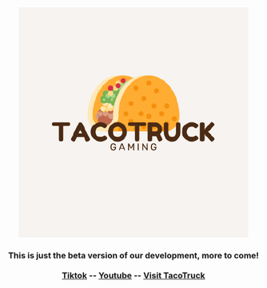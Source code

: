 <html>
<center>
  <img src="takotruk.png" alt="logo">
  <h3>
  This is just the beta version of our development, more to come!
  <br>
  <br>
  <a href="https://www.tiktok.com/@tacotruckgaming">Tiktok</a>
  <p1>--</p1>
  <a href="https://www.youtube.com/channel/UCpDWiO_eMJ8T8Dhey0Z8KJA">Youtube</a>
  <p1>--</p1>
 <a href="https://taco-truck.github.io">Visit TacoTruck</a>
 </h3>
</center>
</html>
